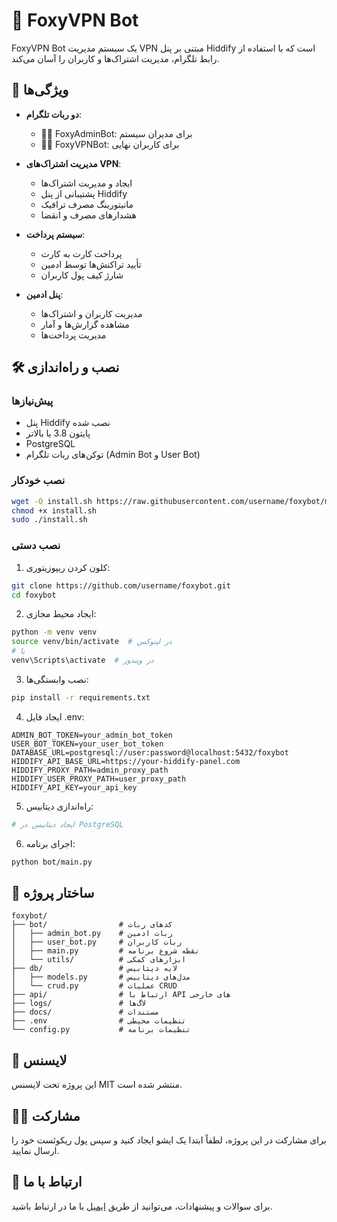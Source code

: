 # 🦊 FoxyVPN Bot

FoxyVPN Bot یک سیستم مدیریت VPN مبتنی بر پنل Hiddify است که با استفاده از رابط تلگرام، مدیریت اشتراک‌ها و کاربران را آسان می‌کند.

## 🚀 ویژگی‌ها

- **دو ربات تلگرام**: 
  - 🧑‍💼 FoxyAdminBot: برای مدیران سیستم
  - 🧑‍🦰 FoxyVPNBot: برای کاربران نهایی

- **مدیریت اشتراک‌های VPN**:
  - ایجاد و مدیریت اشتراک‌ها
  - پشتیبانی از پنل Hiddify
  - مانیتورینگ مصرف ترافیک
  - هشدارهای مصرف و انقضا

- **سیستم پرداخت**:
  - پرداخت کارت به کارت
  - تأیید تراکنش‌ها توسط ادمین
  - شارژ کیف پول کاربران

- **پنل ادمین**:
  - مدیریت کاربران و اشتراک‌ها
  - مشاهده گزارش‌ها و آمار
  - مدیریت پرداخت‌ها

## 🛠️ نصب و راه‌اندازی

### پیش‌نیازها

- پنل Hiddify نصب شده
- پایتون 3.8 یا بالاتر
- PostgreSQL
- توکن‌های ربات تلگرام (Admin Bot و User Bot)

### نصب خودکار

```bash
wget -O install.sh https://raw.githubusercontent.com/username/foxybot/main/install.sh
chmod +x install.sh
sudo ./install.sh
```

### نصب دستی

1. کلون کردن ریپوزیتوری:
```bash
git clone https://github.com/username/foxybot.git
cd foxybot
```

2. ایجاد محیط مجازی:
```bash
python -m venv venv
source venv/bin/activate  # در لینوکس
# یا
venv\Scripts\activate  # در ویندوز
```

3. نصب وابستگی‌ها:
```bash
pip install -r requirements.txt
```

4. ایجاد فایل .env:
```
ADMIN_BOT_TOKEN=your_admin_bot_token
USER_BOT_TOKEN=your_user_bot_token
DATABASE_URL=postgresql://user:password@localhost:5432/foxybot
HIDDIFY_API_BASE_URL=https://your-hiddify-panel.com
HIDDIFY_PROXY_PATH=admin_proxy_path
HIDDIFY_USER_PROXY_PATH=user_proxy_path
HIDDIFY_API_KEY=your_api_key
```

5. راه‌اندازی دیتابیس:
```bash
# ایجاد دیتابیس در PostgreSQL
```

6. اجرای برنامه:
```bash
python bot/main.py
```

## 🧩 ساختار پروژه

```
foxybot/
├── bot/                # کدهای ربات
│   ├── admin_bot.py    # ربات ادمین
│   ├── user_bot.py     # ربات کاربران
│   ├── main.py         # نقطه شروع برنامه
│   └── utils/          # ابزارهای کمکی
├── db/                 # لایه دیتابیس
│   ├── models.py       # مدل‌های دیتابیس
│   └── crud.py         # عملیات CRUD
├── api/                # ارتباط با API های خارجی
├── logs/               # لاگ‌ها
├── docs/               # مستندات
├── .env                # تنظیمات محیطی
└── config.py           # تنظیمات برنامه
```

## 📝 لایسنس

این پروژه تحت لایسنس MIT منتشر شده است.

## 👨‍💻 مشارکت

برای مشارکت در این پروژه، لطفاً ابتدا یک ایشو ایجاد کنید و سپس پول ریکوئست خود را ارسال نمایید.

## 📨 ارتباط با ما

برای سوالات و پیشنهادات، می‌توانید از طریق [ایمیل](mailto:example@email.com) با ما در ارتباط باشید.